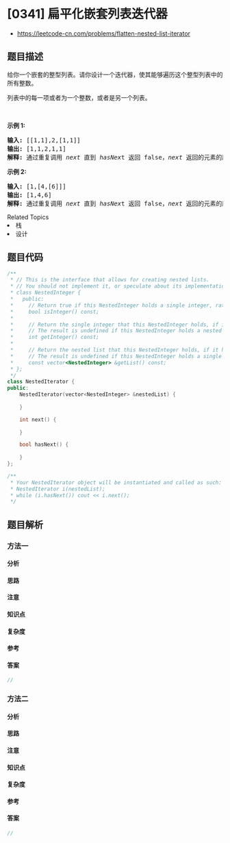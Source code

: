 

# [0341] 扁平化嵌套列表迭代器
* https://leetcode-cn.com/problems/flatten-nested-list-iterator


## 题目描述

<p>给你一个嵌套的整型列表。请你设计一个迭代器，使其能够遍历这个整型列表中的所有整数。</p>

<p>列表中的每一项或者为一个整数，或者是另一个列表。</p>

<p>&nbsp;</p>

<p><strong>示例 1:</strong></p>

<pre><strong>输入: </strong>[[1,1],2,[1,1]]
<strong>输出: </strong>[1,1,2,1,1]
<strong>解释: </strong>通过重复调用&nbsp;<em>next </em>直到&nbsp;<em>hasNex</em>t 返回 false，<em>next&nbsp;</em>返回的元素的顺序应该是: <code>[1,1,2,1,1]</code>。</pre>

<p><strong>示例 2:</strong></p>

<pre><strong>输入: </strong>[1,[4,[6]]]
<strong>输出: </strong>[1,4,6]
<strong>解释: </strong>通过重复调用&nbsp;<em>next&nbsp;</em>直到&nbsp;<em>hasNex</em>t 返回 false，<em>next&nbsp;</em>返回的元素的顺序应该是: <code>[1,4,6]</code>。
</pre>
<div><div>Related Topics</div><div><li>栈</li><li>设计</li></div></div>


## 题目代码

```cpp
/**
 * // This is the interface that allows for creating nested lists.
 * // You should not implement it, or speculate about its implementation
 * class NestedInteger {
 *   public:
 *     // Return true if this NestedInteger holds a single integer, rather than a nested list.
 *     bool isInteger() const;
 *
 *     // Return the single integer that this NestedInteger holds, if it holds a single integer
 *     // The result is undefined if this NestedInteger holds a nested list
 *     int getInteger() const;
 *
 *     // Return the nested list that this NestedInteger holds, if it holds a nested list
 *     // The result is undefined if this NestedInteger holds a single integer
 *     const vector<NestedInteger> &getList() const;
 * };
 */
class NestedIterator {
public:
    NestedIterator(vector<NestedInteger> &nestedList) {
        
    }

    int next() {
        
    }

    bool hasNext() {
        
    }
};

/**
 * Your NestedIterator object will be instantiated and called as such:
 * NestedIterator i(nestedList);
 * while (i.hasNext()) cout << i.next();
 */
```


## 题目解析


### 方法一

#### 分析

#### 思路

#### 注意

#### 知识点

#### 复杂度

#### 参考

#### 答案

```cpp
//
```


### 方法二

#### 分析

#### 思路

#### 注意

#### 知识点

#### 复杂度

#### 参考

#### 答案

```cpp
//
```


